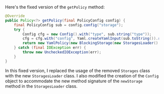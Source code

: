 Here's the fixed version of the `getPolicy` method:

```java
@Override
public Policy<?> getPolicy(final PolicyConfig config) {
    final PolicyConfig sub = config.config("storage");
    try {
        Config cfg = new Config().with("type", sub.string("type"));
        cfg = cfg.with("config", Yaml.createYamlInput(sub.toString()).readYamlMapping());
        return new YamlPolicy(new BlockingStorage(new StoragesLoader().newStorage(cfg)));
    } catch (final IOException err) {
        throw new UncheckedIOException(err);
    }
}
```

In this fixed version, I replaced the usage of the removed `Storages` class with the new `StoragesLoader` class. I also modified the creation of the `Config` object to accommodate the new method signature of the `newStorage` method in the `StoragesLoader` class.